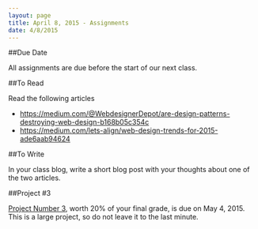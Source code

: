 ```yaml
---
layout: page
title: April 8, 2015 - Assignments
date: 4/8/2015
---
```


##Due Date

All assignments are due before the start of our next class.

##To Read

Read the following articles

- https://medium.com/@WebdesignerDepot/are-design-patterns-destroying-web-design-b168b05c354c
- https://medium.com/lets-align/web-design-trends-for-2015-ade6aab94624

##To Write

In your class blog, write a short blog post with your thoughts about one of the two articles.

##Project #3

[Project Number 3](2015-04-01-project3.html), worth 20% of your final grade, is due on May 4, 2015.  This is a large project, so do not leave it to the last minute.